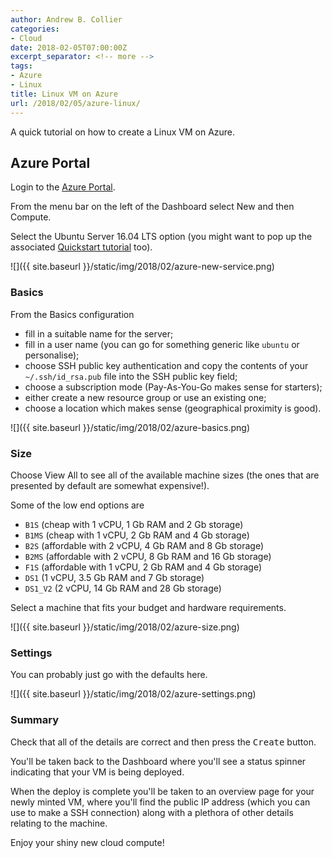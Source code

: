 ```yaml
---
author: Andrew B. Collier
categories:
- Cloud
date: 2018-02-05T07:00:00Z
excerpt_separator: <!-- more -->
tags:
- Azure
- Linux
title: Linux VM on Azure
url: /2018/02/05/azure-linux/
---
```


A quick tutorial on how to create a Linux VM on Azure.

<!--more-->

## Azure Portal

Login to the [Azure Portal](https://portal.azure.com/).

From the menu bar on the left of the Dashboard select New and then Compute.

Select the Ubuntu Server 16.04 LTS option (you might want to pop up the associated [Quickstart tutorial](https://docs.microsoft.com/en-us/azure/virtual-machines/linux/) too).

![]({{ site.baseurl }}/static/img/2018/02/azure-new-service.png)

### Basics

From the Basics configuration

- fill in a suitable name for the server;
- fill in a user name (you can go for something generic like `ubuntu` or personalise);
- choose SSH public key authentication and copy the contents of your `~/.ssh/id_rsa.pub` file into the SSH public key field;
- choose a subscription mode (Pay-As-You-Go makes sense for starters);
- either create a new resource group or use an existing one;
- choose a location which makes sense (geographical proximity is good).

![]({{ site.baseurl }}/static/img/2018/02/azure-basics.png)

### Size

Choose View All to see all of the available machine sizes (the ones that are presented by default are somewhat expensive!).

Some of the low end options are

- `B1S` (cheap with 1 vCPU, 1 Gb RAM and 2 Gb storage)
- `B1MS` (cheap with 1 vCPU, 2 Gb RAM and 4 Gb storage)
- `B2S` (affordable with 2 vCPU, 4 Gb RAM and 8 Gb storage)
- `B2MS` (affordable with 2 vCPU, 8 Gb RAM and 16 Gb storage)
- `F1S` (affordable with 1 vCPU, 2 Gb RAM and 4 Gb storage)
- `DS1` (1 vCPU, 3.5 Gb RAM and 7 Gb storage)
- `DS1_V2` (2 vCPU, 14 Gb RAM and 28 Gb storage)

Select a machine that fits your budget and hardware requirements.

![]({{ site.baseurl }}/static/img/2018/02/azure-size.png)

### Settings

You can probably just go with the defaults here.

![]({{ site.baseurl }}/static/img/2018/02/azure-settings.png)

### Summary

Check that all of the details are correct and then press the <kbd class="bg-primary nobreak">Create</kbd> button.

You'll be taken back to the Dashboard where you'll see a status spinner indicating that your VM is being deployed.

When the deploy is complete you'll be taken to an overview page for your newly minted VM, where you'll find the public IP address (which you can use to make a SSH connection) along with a plethora of other details relating to the machine.

Enjoy your shiny new cloud compute!
